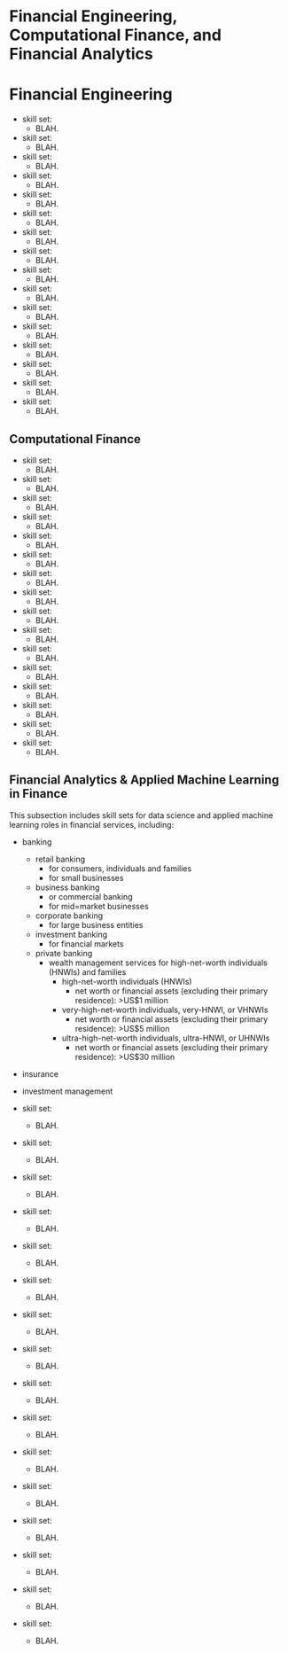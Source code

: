 #	Financial Engineering, Computational Finance, and Financial Analytics







#	Financial Engineering


+ skill set:
	- BLAH.
+ skill set:
	- BLAH.
+ skill set:
	- BLAH.
+ skill set:
	- BLAH.
+ skill set:
	- BLAH.
+ skill set:
	- BLAH.
+ skill set:
	- BLAH.
+ skill set:
	- BLAH.
+ skill set:
	- BLAH.
+ skill set:
	- BLAH.
+ skill set:
	- BLAH.
+ skill set:
	- BLAH.
+ skill set:
	- BLAH.
+ skill set:
	- BLAH.
+ skill set:
	- BLAH.
+ skill set:
	- BLAH.

















##	Computational Finance



+ skill set:
	- BLAH.
+ skill set:
	- BLAH.
+ skill set:
	- BLAH.
+ skill set:
	- BLAH.
+ skill set:
	- BLAH.
+ skill set:
	- BLAH.
+ skill set:
	- BLAH.
+ skill set:
	- BLAH.
+ skill set:
	- BLAH.
+ skill set:
	- BLAH.
+ skill set:
	- BLAH.
+ skill set:
	- BLAH.
+ skill set:
	- BLAH.
+ skill set:
	- BLAH.
+ skill set:
	- BLAH.
+ skill set:
	- BLAH.

















##	Financial Analytics & Applied Machine Learning in Finance



This subsection includes skill sets for data science and applied machine learning roles in financial services, including:
+ banking
	- retail banking
		* for consumers, individuals and families
		* for small businesses
	- business banking
		* or commercial banking
		* for mid=market businesses
	- corporate banking
		* for large business entities
	- investment banking
		* for financial markets
	- private banking
		* wealth management services for high-net-worth individuals (HNWIs) and families
			+ high-net-worth individuals (HNWIs)
				- net worth or financial assets (excluding their primary residence): >US$1 million
			+ very-high-net-worth individuals, very-HNWI, or VHNWIs
				- net worth or financial assets (excluding their primary residence): >US$5 million
			+ ultra-high-net-worth individuals, ultra-HNWI, or UHNWIs
				- net worth or financial assets (excluding their primary residence): >US$30 million
+ insurance
+ investment management








+ skill set:
	- BLAH.
+ skill set:
	- BLAH.
+ skill set:
	- BLAH.
+ skill set:
	- BLAH.
+ skill set:
	- BLAH.
+ skill set:
	- BLAH.
+ skill set:
	- BLAH.
+ skill set:
	- BLAH.
+ skill set:
	- BLAH.
+ skill set:
	- BLAH.
+ skill set:
	- BLAH.
+ skill set:
	- BLAH.
+ skill set:
	- BLAH.
+ skill set:
	- BLAH.
+ skill set:
	- BLAH.
+ skill set:
	- BLAH.

















